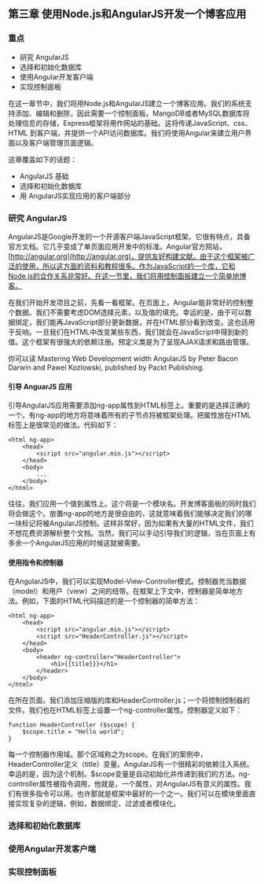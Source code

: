 ## 第三章 使用Node.js和AngularJS开发一个博客应用

### 重点

* 研究 AngularJS
* 选择和初始化数据库
* 使用Angular开发客户端
* 实现控制面板

在这一章节中，我们将用Node.js和AngularJS建立一个博客应用。我们的系统支持添加、编辑和删除，因此需要一个控制面板。MangoDB或者MySQL数据库将处理信息的存储，Express框架将用作网站的基础。这将传递JavaScript、css、HTML 到客户端，并提供一个API访问数据库。我们将使用Angular来建立用户界面以及客户端管理页面逻辑。

这章覆盖如下的话题：

+ AngularJS 基础
+ 选择和初始化数据库
+ 用 AngularJS实现应用的客户端部分

### 研究 AngularJS

AngularJS是Google开发的一个开源客户端JavaScript框架。它很有特点，具备官方文档。它几乎变成了单页面应用开发中的标准。Angular官方网站，[http://angular.org](http://angular.org)，提供友好构建文献。由于这个框架被广泛的使用，所以这方面的资料和教程很多。作为JavaScript的一个库，它和Node.js的合作关系非常好。在这一节里，我们将用控制面板建立一个简单地博客。

在我们开始开发项目之前，先看一看框架。在页面上，Angular能非常好的控制整个数据。我们不需要考虑DOM选择元素，以及值的填充。幸运的是，由于可以数据绑定，我们能再JavaScript部分更新数据，并在HTML部分看到改变。这也适用于反响。一旦我们在HTML中改变某些东西，我们就会在JavaScript中得到新的值。这个框架有很强大的依赖注册。预定义类是为了呈现AJAX请求和路由管理。

你可以读 Mastering Web Development  width AngularJS by Peter Bacon Darwin and Pawel Kozlowski, published by Packt Publishing.

#### 引导 AnguarJS 应用

引导AngularJS应用需要添加ng-app属性到HTML标签上。重要的是选择正确的一个。有ng-app的地方将意味着所有的子节点将被框架处理。把属性放在HTML标签上是很常见的做法。代码如下：

```
<html ng-app>
	<head>
		<script src="angular.min.js"></script>
	</head>
	<body>
		...
	</body>
</html>
```

往往，我们应用一个值到属性上。这个将是一个模块名。开发博客面板的同时我们将会做这个。放置ng-app的地方是很自由的，这就意味着我们能够决定我们的哪一块标记将被AngularJS控制。这样非常好，因为如果有大量的HTML文件，我们不想花费资源解析整个文档。当然，我们可以手动引导我们的逻辑，当在页面上有多余一个AngularJS应用的时候这就被需要。

#### 使用指令和控制器

在AngularJS中，我们可以实现Model-View-Controller模式。控制器充当数据（model）和用户（view）之间的纽带。在框架上下文中，控制器是简单地方法。例如，下面的HTML代码描述的是一个控制器的简单方法：

```
<html ng-app>
	<head>
		<script src="angular.min.js"></script>
		<script src="HeaderController.js"></script>
	</head>
	<body>
		<header ng-controller="HeaderController">
			<h1>{{title}}}</h1>
		</header>
	</body>
</html>
```

在<head>所在页面，我们添加压缩版的库和HeaderController.js；一个将控制控制器的文件。我们也在HTML标签上设置一个ng-controller属性。控制器定义如下：

```
function HeaderController ($scope) {
	$scope.title = "Hello world";
}
```

每一个控制器作用域。那个区域称之为scope。在我们的案例中，HeaderController定义（title）变量。AngularJS有一个很精彩的依赖注入系统。幸运的是，因为这个机制，$scope变量是自动初始化并传递到我们的方法。ng-controller属性被指令调用，他就是，一个属性，对AngularJS有意义的属性。我们有很多指令可以用。也许那就是框架中最好的一个之一。我们可以在模块里面直接实现复杂的逻辑，例如，数据绑定、过滤或者模块化。

### 选择和初始化数据库
### 使用Angular开发客户端
### 实现控制面板